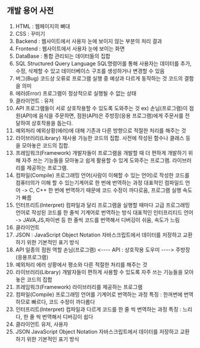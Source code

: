 ## 개발 용어 사전

1. HTML : 웹페이지의 뼈대
2. CSS : 꾸미기
3. Backend : 웹사이트에서 사용자 눈에 보이지 않는 부분의 처리 결과
4. Frontend : 웹사이트에서 사용자 눈에 보이는 화면
5. DataBase : 통합 관리되는 데이터들의 집합
6. SQL Structured Query Language
   SQL명령어를 통해 사용자는 데이터를 추가, 수정, 삭제할 수 있고 데이터베이스 구조를 생성하거나 변경할 수 있음
7. 버그(Bug)
   코드상 오류로 프로그램 실행 중 예상과 다르게 동작하는 것
   코드의 결함을 의미
8. 에러(Error)
   프로그램이 정상적으로 실행될 수 없는 상태
9. 클라이언트 : 유저
10. API
    프로그램들이 서로 상호작용할 수 있도록 도와주는 것
    ex) 손님(프로그램)이 점원(API)에 음식을 주문하면, 점원(API)은 주방장(응용 프로그램)에게 주문서를 전달하여 상호작용을 돕는다.
11. 예외처리
    예외상황(에러)에 대해 기존과 다른 방향으로 적절한 처리를 해주는 것
12. 라이브러리(Library)
    재사용 가능한 코드의 집합.
    사전에 작성된 함수나 클래스 등을 모아놓은 코드의 집합.
13. 프레임워크(Framework)
    개발자들이 프로그램을 개발할 때 더 편하게 개발하기 위해 자주 쓰는 기능들을 모아놓고 쉽게 활용할 수 있게 도와주는 프로그램.
    라이브러리를 제공하는 프로그램.
14. 컴파일(Compile)
    프로그래밍 언어(사람이 이해할 수 있는 언어)로 작성한 코드를
    컴퓨터의가 이해 할 수 있는기계어로 한 번에 번역하는 과정
    대표적인 컴파일드 언어 -> C, C++
    한 번에 번역하기 때문에 코드 수정이 까다로움, 프로그램 실행 속도가 빠름
15. 인터프리트(Interpret)
    컴파일과 달리 프로그램을 실행할 때마다 고급 프로그래밍 언어로 작성된 코드를 한 줄씩 기계어로 번역하는 방식
    대표적인 인터프리티드 언어 -> JAVA,JS,파이썬 등
    한 줄씩 코드를 번역해서 디버깅이 쉬움, 속도가 느림
16. 클라이언트
17. JSON : JavaScript Object Notation
    자바스크립트에서 데이터를 저장하고 교환하기 위한 기본적인 표기 방식
18. API
    일종의 점원 역할
    손님(프로그램) <---- API : 상호작용 도우미 ----> 주방장(응용프로그램)
19. 예외처리
    에러 상황에서 평소와 다른 적절한 처리를 해주는 것
20. 라이브러리(Library)
    개발자들이 편하게 사용할 수 있도록 자주 쓰는 기능들을 모아 놓은 코드의 집합
21. 프레임워크(Framework)
    라이브러리를 제공하는 프로그램
22. 컴파일(Compile)
    프로그래밍 언어를 기계어로 번역하는 과정
    특징 : 한꺼번에 번역하므로 빠르다, 코드 수정이 까다롭다
23. 인터프리트(Interpret)
    컴파일과 다르게 코드를 한 줄 씩 번역하는 과정
    특징 : 느리다, 한 줄 씩 번역해서 디버깅이 쉽다
24. 클라이언트
    유저, 사용자
25. JSON
    JavaScript Object Notation
    자바스크립트에서 데이터를 저장하고 교환하기 위한 기본적인 표기 방식
